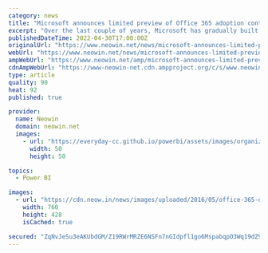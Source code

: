 ```yaml
---
category: news
title: "Microsoft announces limited preview of Office 365 adoption content pack for Power BI"
excerpt: "Over the last couple of years, Microsoft has gradually built up the capability and availability of its Power BI product. Back at the start of this year, the company released Power BI for Windows ..."
publishedDateTime: 2022-04-30T17:00:00Z
originalUrl: "https://www.neowin.net/news/microsoft-announces-limited-preview-of-office-365-adoption-content-pack-for-power-bi/"
webUrl: "https://www.neowin.net/news/microsoft-announces-limited-preview-of-office-365-adoption-content-pack-for-power-bi/"
ampWebUrl: "https://www.neowin.net/amp/microsoft-announces-limited-preview-of-office-365-adoption-content-pack-for-power-bi/"
cdnAmpWebUrl: "https://www-neowin-net.cdn.ampproject.org/c/s/www.neowin.net/amp/microsoft-announces-limited-preview-of-office-365-adoption-content-pack-for-power-bi/"
type: article
quality: 90
heat: 92
published: true

provider:
  name: Neowin
  domain: neowin.net
  images:
    - url: "https://everyday-cc.github.io/powerbi/assets/images/organizations/neowin.net-50x50.jpg"
      width: 50
      height: 50

topics:
  - Power BI

images:
  - url: "https://cdn.neow.in/news/images/uploaded/2016/05/office-365-devices_story.jpg"
    width: 760
    height: 428
    isCached: true

secured: "ZqNvJeSu3eAKUbdGM/Z19RWrMRZE6NSFn7nGIdpfl1go6MspabqpO3Wq19dZ9q82DCop8N7+aj/1XiDu8uVO8GSjHlkRlgYQ0dsM+6v1iGaMoNrjvv3l1eJnyzEY4ABHLnSIFQJuKQJCk9ChpTN01CoCUsuGJ3ZElggmBDCLtKA8pnoN5YqsVfihu6CONYJKpmWl+C4G/DE8w5A9hiSuR+3V4fGZ6+jRC7BwgFHPBSKO+ff6wlg6SnpmV5+KAOoN8Nk1xgDtecro/dkzj9Ng2W4sT5XKPrqhnUCpzrdttYCfFl6DJWNU51aG3Z1N31R2GehXs0G/j/fCAfSBYv18bzjM/lsKE5hE87tPoyLZMm4=;2lWRs471hfAG5/Jx/w+7gg=="
---
```


